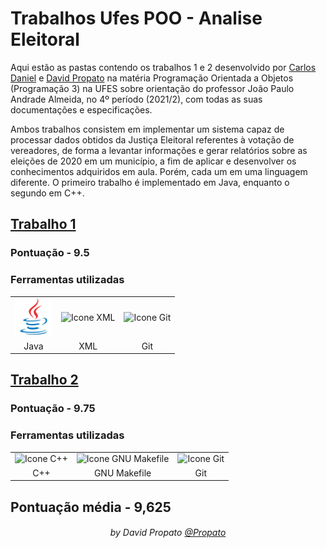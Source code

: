 # Trabalhos Ufes POO - Analise Eleitoral

Aqui estão as pastas contendo os trabalhos 1 e 2 desenvolvido por <a href="https://github.com/paisdegales">Carlos Daniel</a> e <a href="https://github.com/Propato">David Propato</a> na matéria Programação Orientada a Objetos (Programação 3) na UFES sobre orientação do professor João Paulo Andrade Almeida, no 4º período (2021/2), com todas as suas documentações e especificações.

Ambos trabalhos consistem em implementar um sistema capaz de processar dados obtidos da Justiça Eleitoral referentes à votação de vereadores, de forma a levantar informações e gerar relatórios sobre as eleições de 2020 em um município, a fim de aplicar e desenvolver os conhecimentos adquiridos em aula. Porém, cada um em uma linguagem diferente.
O primeiro trabalho é implementado em Java, enquanto o segundo em C++.

## [Trabalho 1](./Trabalho-1-Java)

### Pontuação - 9.5

### Ferramentas utilizadas

<table>
    <tr align="center">
        <td>
            <img alt="Icone Java" title="Java" height="60" src="https://github.com/devicons/devicon/blob/1119b9f84c0290e0f0b38982099a2bd027a48bf1/icons/java/java-original.svg">
        </td>
        <td>    
            <img alt="Icone XML" title="XML" height="60" src="https://user-images.githubusercontent.com/84464307/226507055-926ee880-402d-4748-bb5a-ffda0feda9bd.svg">
        </td>
        <td>
            <img alt="Icone Git" title="Git" height="60" src="https://user-images.githubusercontent.com/84464307/224510001-3e60f54c-2a0a-4ae9-bee6-f5b10df9ecf1.svg">
        </td>
    </tr>
    <tr align="center">
        <td>
            Java
        </td>
        <td>    
            XML
        </td>
        <td>
            Git
        </td>
    </tr>
</table>

## [Trabalho 2](./trabalho-2)

### Pontuação - 9.75

### Ferramentas utilizadas

<table>
    <tr align="center">
        <td>
            <img alt="Icone C++" title="C++" height="60" src="https://user-images.githubusercontent.com/84464307/226507356-adf7cb38-b2d5-48ea-b708-db7c8c35d58a.svg">
        </td>
        <td>    
            <img alt="Icone GNU Makefile" title="GNU Makefile" height="60" src="https://user-images.githubusercontent.com/84464307/224509679-b957b786-f83a-403a-b088-7132a54bd024.svg">
        </td>
        <td>
            <img alt="Icone Git" title="Git" height="60" src="https://user-images.githubusercontent.com/84464307/224510001-3e60f54c-2a0a-4ae9-bee6-f5b10df9ecf1.svg">
        </td>
    </tr>
    <tr align="center">
        <td>
            C++
        </td>
        <td>    
            GNU Makefile
        </td>
        <td>
            Git
        </td>
    </tr>
</table>
  
## Pontuação média - 9,625

<h6 align="center">by David Propato <a href="https://github.com/Propato">@Propato</a></h6>
